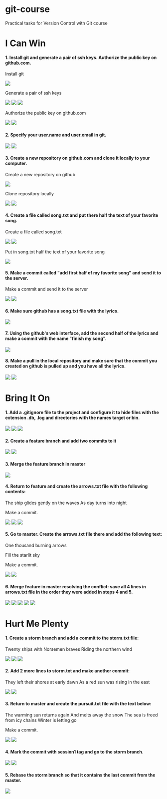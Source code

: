 # git-course
Practical tasks for Version Control with Git course

# I Can Win

#### 1. Install git and generate a pair of ssh keys. Authorize the public key on github.com.

Install git

![](/img/1.png)

Generate a pair of ssh keys

![](/img/2.png)
![](/img/3.png)
![](/img/4.png)

Authorize the public key on github.com

![](/img/5.png)
![](/img/6.png)

#### 2. Specify your user.name and user.email in git.

![](/img/8.png)
![](/img/8_1.png)

#### 3. Create a new repository on github.com and clone it locally to your computer.

Create a new repository on github

![](/img/9.png)

Clone repository locally

![](/img/10.png)
![](/img/11.png)

#### 4. Create a file called song.txt and put there half the text of your favorite song.

Create a file called song.txt

![](/img/12.png)
![](/img/13.png)

Put in song.txt half the text of your favorite song

![](/img/14.png)

#### 5. Make a commit called "add first half of my favorite song" and send it to the server.

Make a commit and send it to the server

![](/img/15.png)
![](/img/16.png)

#### 6. Make sure github has a song.txt file with the lyrics.

![](/img/17.png)

#### 7. Using the github's web interface, add the second half of the lyrics and make a commit with the name "finish my song".

![](/img/18.png)

#### 8. Make a pull in the local repository and make sure that the commit you created on github is pulled up and you have all the lyrics.

![](/img/19.png)
![](/img/20.png)

# Bring It On

#### 1. Add a .gitignore file to the project and configure it to hide files with the extension .db, .log and directories with the names target or bin.

![](/img/21.png)
![](/img/22.png)
![](/img/23.png)

#### 2. Create a feature branch and add two commits to it

![](/img/24.png)
![](/img/24_1.png)

#### 3. Merge the feature branch in master

![](/img/25.png)

#### 4. Return to feature and create the arrows.txt file with the following contents:

The ship glides gently on the waves
As day turns into night

Make a commit.

![](/img/26.png)
![](/img/26_1.png)
![](/img/26_2.png)

#### 5. Go to master. Create the arrows.txt file there and add the following text:

One thousand burning arrows

Fill the starlit sky

Make a commit.

![](/img/27.png)
![](/img/27_1.png)

#### 6. Merge feature in master resolving the conflict: save all 4 lines in arrows.txt file in the order they were added in steps 4 and 5.

![](/img/28.png)
![](/img/28_1.png)
![](/img/28_2.png)
![](/img/28_3.png)
![](/img/28_4.png)


# Hurt Me Plenty

#### 1. Create a storm branch and add a commit to the storm.txt file:

Twenty ships with Norsemen braves
Riding the northern wind

![](/img/29.png)
![](/img/29_1.png)
![](/img/29_2.png)

#### 2. Add 2 more lines to storm.txt and make another commit:

They left their shores at early dawn
As a red sun was rising in the east

![](/img/30.png)
![](/img/30_1.png)

#### 3. Return to master and create the pursuit.txt file with the text below:

The warming sun returns again
And melts away the snow
The sea is freed from icy chains
Winter is letting go

Make a commit.

![](/img/31.png)
![](/img/31_1.png)


#### 4. Mark the commit with session1 tag and go to the storm branch.

![](/img/32.png)
![](/img/32_1.png)


#### 5. Rebase the storm branch so that it contains the last commit from the master.

![](/img/33.png)

